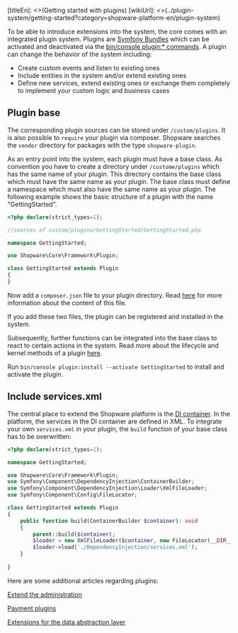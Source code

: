 [titleEn]: <>(Getting started with plugins)
[wikiUrl]: <>(../plugin-system/getting-started?category=shopware-platform-en/plugin-system)

To be able to introduce extensions into the system, the core comes with an integrated plugin system.
Plugins are [Symfony Bundles](https://symfony.com/doc/current/bundles.html) which can be activated and deactivated via the [bin/console plugin:* commands](./90-plugin-commands.md).
A plugin can change the behavior of the system including: 
* Create custom events and listen to existing ones
* Include entities in the system and/or extend existing ones
* Define new services, extend existing ones or exchange them completely to implement your custom logic and business cases

## Plugin base
The corresponding plugin sources can be stored under `/custom/plugins`.
It is also possible to `require` your plugin via composer.
Shopware searches the `vendor` directory for packages with the type `shopware-plugin`.

As an entry point into the system, each plugin must have a base class.
As convention you have to create a directory under `/custome/plugins` which has the same name of your plugin.
This directory contains the base class which must have the same name as your plugin.
The base class must define a namespace which must also have the same name as your plugin.
The following example shows the basic structure of a plugin with the name "GettingStarted".

```php
<?php declare(strict_types=1);

//sources of custom/plugins/GettingStarted/GettingStarted.php

namespace GettingStarted;

use Shopware\Core\Framework\Plugin;

class GettingStarted extends Plugin
{
}
```

Now add a `composer.json` file to your plugin directory.
Read [here](./05-plugin-information.md) for more information about the content of this file.

If you add these two files, the plugin can be registered and installed in the system.

Subsequently, further functions can be integrated into the base class to react to certain actions in the system.
Read more about the lifecycle and kernel methods of a plugin [here](./07-plugin-base-class.md).

Run `bin/console plugin:install --activate GettingStarted` to install and activate the plugin.

## Include services.xml
The central place to extend the Shopware platform is the [DI container](https://symfony.com/doc/current/service_container.html). 
In the platform, the services in the DI container are defined in XML.
To integrate your own `services.xml` in your plugin, the `build` function of your base class has to be overwritten:

```php
<?php declare(strict_types=1);

namespace GettingStarted;

use Shopware\Core\Framework\Plugin;
use Symfony\Component\DependencyInjection\ContainerBuilder;
use Symfony\Component\DependencyInjection\Loader\XmlFileLoader;
use Symfony\Component\Config\FileLocator;

class GettingStarted extends Plugin
{
    public function build(ContainerBuilder $container): void
    {
        parent::build($container);
        $loader = new XmlFileLoader($container, new FileLocator(__DIR__));
        $loader->load('./DependencyInjection/services.xml');
    }
    
}
``` 

Here are some additional articles regarding plugins:

[Extend the administration](../10-administration/01-administration-start-development.md)

[Payment plugins](../50-checkout/70-payment.md)

[Extensions for the data abstraction layer](../20-data-abstraction-layer/4-extensions.md)
